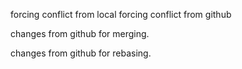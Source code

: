 forcing conflict from local
forcing conflict from github

changes from github for merging.

changes from github for rebasing.
